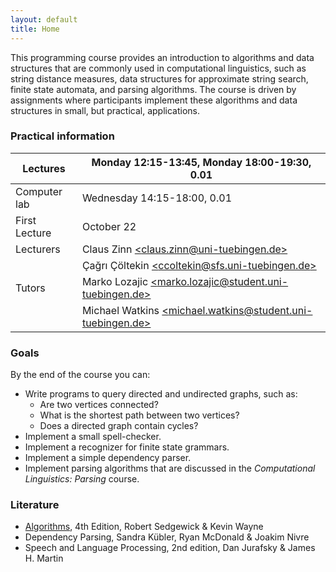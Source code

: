 ```yaml
---
layout: default
title: Home
---
```


This programming course provides an introduction to algorithms and data
structures that are commonly used in computational linguistics, such as
string distance measures, data structures for approximate string search,
finite state automata, and parsing algorithms.  The course is driven by
assignments where participants implement these algorithms and data
structures in small, but practical, applications.

### Practical information

| Lectures      | Monday 12:15-13:45, Monday 18:00-19:30, 0.01 |
| ---           | --- |
| Computer lab  | Wednesday 14:15-18:00, 0.01 |
| First Lecture | October 22 |
| Lecturers     | Claus Zinn [\<claus.zinn@uni-tuebingen.de\>](mailto:claus.zinn@uni-tuebingen.de) |
|               | Çağrı Çöltekin [\<ccoltekin@sfs.uni-tuebingen.de\>](mailto:ccoltekin@sfs.uni-tuebingen.de) |
| Tutors        | Marko Lozajic [\<marko.lozajic@student.uni-tuebingen.de\>](mailto:marko.lozajic@student.uni-tuebingen.de) |
|               | Michael Watkins [\<michael.watkins@student.uni-tuebingen.de\>](mailto:michael.watkins@student.uni-tuebingen.de)|

### Goals

By the end of the course you can:

  * Write programs to query directed and undirected graphs, such as:
    - Are two vertices connected?
    - What is the shortest path between two vertices?
    - Does a directed graph contain cycles?
  * Implement a small spell-checker.
  * Implement a recognizer for finite state grammars.
  * Implement a simple dependency parser.
  * Implement parsing algorithms that are discussed in the *Computational
    Linguistics: Parsing* course.

### Literature

* [Algorithms](http://algs4.cs.princeton.edu/home/), 4th Edition, Robert Sedgewick & Kevin Wayne
* Dependency Parsing, Sandra Kübler, Ryan McDonald & Joakim Nivre
* Speech and Language Processing, 2nd edition, Dan Jurafsky & James
  H. Martin
